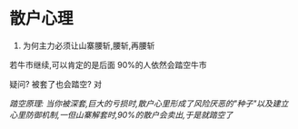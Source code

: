 # 散户心理

1. 为何主力必须让山寨腰斩,腰斩,再腰斩

若牛市继续,可以肯定的是后面 90%的人依然会踏空牛市

疑问? 被套了也会踏空? 对

_踏空原理: 当你被深套,巨大的亏损时,散户心里形成了风险厌恶的"种子"以及建立心里防御机制,一但山寨解套时,90%的散户会卖出,于是就踏空了_
